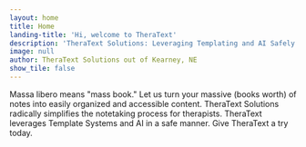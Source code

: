 ```yaml
---
layout: home
title: Home
landing-title: 'Hi, welcome to TheraText'
description: 'TheraText Solutions: Leveraging Templating and AI Safely' 
image: null
author: TheraText Solutions out of Kearney, NE
show_tile: false
---
```

Massa libero means "mass book." Let us turn your massive (books worth) of notes into easily organized and accessible content. TheraText Solutions radically simplifies the notetaking process for therapists. TheraText leverages Template Systems and AI in a safe manner. Give TheraText a try today.

